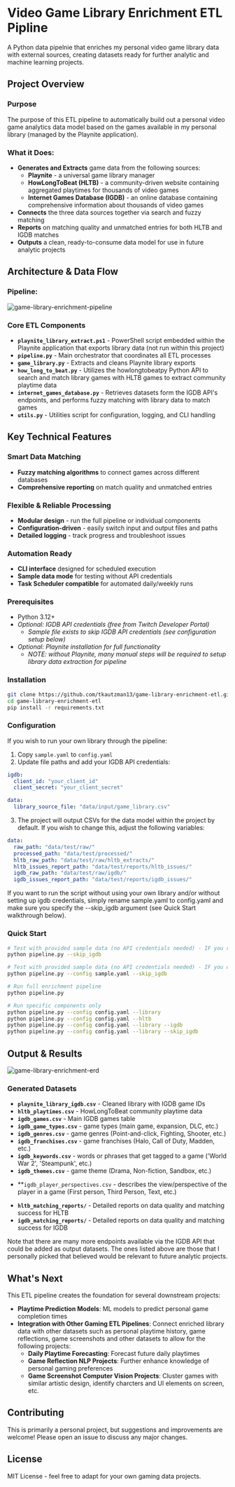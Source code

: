 # Video Game Library Enrichment ETL Pipline
A Python data pipelnie that enriches my personal video game library data with external sources, creating datasets ready for further analytic and machine learning projects.

## Project Overview

### Purpose
The purpose of this ETL pipeline to automatically build out a personal video game analytics data model based on the games available in my personal library (managed by the Playnite application).

### What it Does:
- **Generates and Extracts** game data from the following sources:
    - **Playnite** - a universal game library manager
    - **HowLongToBeat (HLTB)** - a community-driven website containing aggregated playtimes for thousands of video games
    - **Internet Games Database (IGDB)** - an online database containing comprehensive information about thousands of video games
- **Connects** the three data sources together via search and fuzzy matching
- **Reports** on matching quality and unmatched entries for both HLTB and IGDB matches
- **Outputs** a clean, ready-to-consume data model for use in future analytic projects


## Architecture & Data Flow

### Pipeline:
![game-library-enrichment-pipeline](https://github.com/user-attachments/assets/50d7e008-70f8-40ce-8f74-1ab0060b15ee)

### Core ETL Components
- **`playnite_library_extract.ps1`** - PowerShell script embedded within the Playnite application that exports library data (not run within this project)
- **`pipeline.py`** - Main orchestrator that coordinates all ETL processes
- **`game_library.py`** - Extracts and cleans Playnite library exports
- **`how_long_to_beat.py`** - Utilizes the howlongtobeatpy Python API to search and match library games with HLTB games to extract community playtime data
- **`internet_games_database.py`** - Retrieves datasets form the IGDB API's endpoints, and performs fuzzy matching with library data to match games
- **`utils.py`** - Utilities script for configuration, logging, and CLI handling

## Key Technical Features

### Smart Data Matching
- **Fuzzy matching algorithms** to connect games across different databases
- **Comprehensive reporting** on match quality and unmatched entries

### Flexible & Reliable Processing
- **Modular design** - run the full pipeline or individual components
- **Configuration-driven** - easily switch input and output files and paths
- **Detailed logging** - track progress and troubleshoot issues

### Automation Ready
- **CLI interface** designed for scheduled execution
- **Sample data mode** for testing without API credentials
- **Task Scheduler compatible** for automated daily/weekly runs

### Prerequisites
- Python 3.12+
- *Optional: IGDB API credentials (free from Twitch Developer Portal)*
    - *Sample file exists to skip IGDB API credentials (see configuration setup below)*
- *Optional: Playnite installation for full functionality*
    - *NOTE: without Playnite, many manual steps will be required to setup library data extraction for pipeline*

### Installation
```bash
git clone https://github.com/tkautzman13/game-library-enrichment-etl.git
cd game-library-enrichment-etl
pip install -r requirements.txt
```

### Configuration
If you wish to run your own library through the pipeline:
1. Copy `sample.yaml` to `config.yaml`
2. Update file paths and add your IGDB API credentials:
```yaml
igdb:
  client_id: "your_client_id"
  client_secret: "your_client_secret"

data:
  library_source_file: "data/input/game_library.csv"
```
3. The project will output CSVs for the data model within the project by default. If you wish to change this, adjust the following variables:
```yaml
data:
  raw_path: "data/test/raw/"
  processed_path: "data/test/processed/"
  hltb_raw_path: "data/test/raw/hltb_extracts/"
  hltb_issues_report_path: "data/test/reports/hltb_issues/"
  igdb_raw_path: "data/test/raw/igdb/"
  igdb_issues_report_path: "data/test/reports/igdb_issues/"
```

If you want to run the script without using your own library and/or without setting up igdb credentials, simply rename sample.yaml to config.yaml and make sure you specify the --skip_igdb argument (see Quick Start walkthrough below).


### Quick Start
```bash
# Test with provided sample data (no API credentials needed) - IF you renamed sample.yaml to config.yaml
python pipeline.py --skip_igdb

# Test with provided sample data (no API credentials needed) - IF you didn't rename sample.yaml
python pipeline.py --config sample.yaml --skip_igdb 

# Run full enrichment pipeline
python pipeline.py

# Run specific components only
python pipeline.py --config config.yaml --library
python pipeline.py --config config.yaml --hltb
python pipeline.py --config config.yaml --library --igdb
python pipeline.py --config config.yaml --library --skip_igdb
```

## Output & Results

![game-library-enrichment-erd](https://github.com/user-attachments/assets/0b4106e6-7b09-4c95-8ab3-36bc4076247d)

### Generated Datasets
- **`playnite_library_igdb.csv`** - Cleaned library with IGDB game IDs
- **`hltb_playtimes.csv`** - HowLongToBeat community playtime data
- **`igdb_games.csv`** - Main IGDB games table
- **`igdb_game_types.csv`** - game types (main game, expansion, DLC, etc.)
- **`igdb_genres.csv`** - game genres (Point-and-click, Fighting, Shooter, etc.)
- **`igdb_franchises.csv`** - game franchises (Halo, Call of Duty, Madden, etc.)
- **`igdb_keywords.csv`** - words or phrases that get tagged to a game ('World War 2', 'Steampunk', etc.)
- **`igdb_themes.csv`** - game theme (Drama, Non-fiction, Sandbox, etc.)
* **`igdb_player_perspectives.csv` - describes the view/perspective of the player in a game (First person, Third Person, Text, etc.)
- **`hltb_matching_reports/`** - Detailed reports on data quality and matching success for HLTB
- **`igdb_matching_reports/`** - Detailed reports on data quality and matching success for IGDB

Note that there are many more endpoints available via the IGDB API that could be added as output datasets. The ones listed above are those that I personally picked that believed would be relevant to future analytic projects.

## What's Next

This ETL pipeline creates the foundation for several downstream projects:

- **Playtime Prediction Models**: ML models to predict personal game completion times
- **Integration with Other Gaming ETL Pipelines**: Connect enriched library data with other datasets such as personal playtime history, game reflections, game screenshots and other datasets to allow for the following projects:
    - **Daily Playtime Forecasting**: Forecast future daily playtimes
    - **Game Reflection NLP Projects**: Further enhance knowledge of personal gaming preferences
    - **Game Screenshot Computer Vision Projects**: Cluster games with similar artistic design, identify charcters and UI elements on screen, etc.

## Contributing

This is primarily a personal project, but suggestions and improvements are welcome! Please open an issue to discuss any major changes.

## License

MIT License - feel free to adapt for your own gaming data projects.